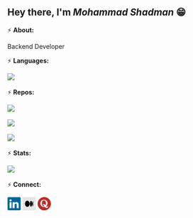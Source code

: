 ## Hey there, I'm ***Mohammad Shadman*** 😁 


⚡ **About:**


  Backend Developer  


⚡ **Languages:**


[![](https://github-readme-stats.vercel.app/api/top-langs/?username=leoshad9&layout=compact&theme=midnight-purple)](https://github.com/leoshad9?tab=repositories)


⚡ **Repos:**

[![](https://github-readme-stats.vercel.app/api/pin/?username=leoshad9&repo=chat-room&theme=midnight-purple)](https://github.com/leoshad9/chat-room)

[![](https://github-readme-stats.vercel.app/api/pin/?username=leoshad9&repo=linux-maintenance&theme=midnight-purple)](https://github.com/leoshad9/linux-maintenance)

[![](https://github-readme-stats.vercel.app/api/pin/?username=leoshad9&repo=email-extraction&theme=midnight-purple)](https://github.com/leoshad9/email-extraction)  


⚡ **Stats:**


[![](https://github-readme-stats.vercel.app/api?username=leoshad9&show_icons=true&theme=midnight-purple)](https://github.com/leoshad9?tab=repositories)


⚡ **Connect:**


<a href="https://www.linkedin.com/in/leoshad9/"><img src="https://github.com/leoshad9/leoshad9/blob/main/Icons/Linkedin-Icon.svg" title="" alt=""  width="30" height="30"></a>
<a href="https://medium.com/@leoshad9"><img src="https://github.com/leoshad9/leoshad9/blob/main/Icons/Medium-Icon.png" title="" alt=""  width="30" height="30"></a>
<a href="https://www.quora.com/profile/Mohammad-Shadman-17"><img src="https://github.com/leoshad9/leoshad9/blob/main/Icons/Quora-Icon.png" title="" alt=""  width="30" height="30"></a>


